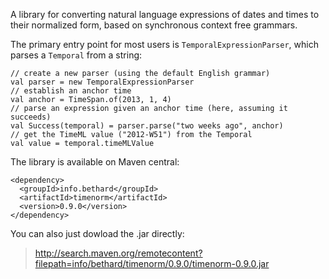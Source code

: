 A library for converting natural language expressions of dates and times to
their normalized form, based on synchronous context free grammars.

The primary entry point for most users is `TemporalExpressionParser`, which
parses a `Temporal` from a string:

    // create a new parser (using the default English grammar)
    val parser = new TemporalExpressionParser
    // establish an anchor time
    val anchor = TimeSpan.of(2013, 1, 4)
    // parse an expression given an anchor time (here, assuming it succeeds)
    val Success(temporal) = parser.parse("two weeks ago", anchor)
    // get the TimeML value ("2012-W51") from the Temporal
    val value = temporal.timeMLValue

The library is available on Maven central:

    <dependency>
      <groupId>info.bethard</groupId>
      <artifactId>timenorm</artifactId>
      <version>0.9.0</version>
    </dependency>

You can also just dowload the .jar directly:

> http://search.maven.org/remotecontent?filepath=info/bethard/timenorm/0.9.0/timenorm-0.9.0.jar
 